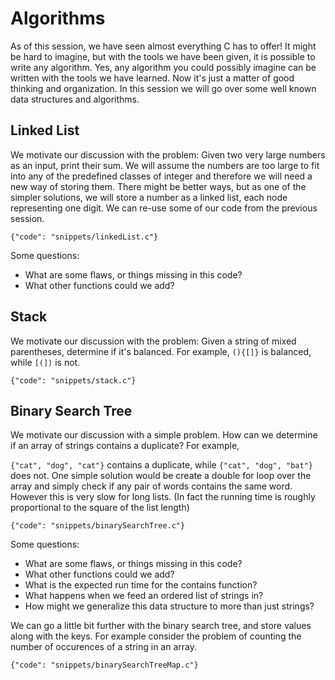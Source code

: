 # Algorithms

As of this session, we have seen almost everything C has to offer!  It might
be hard to imagine, but with the tools we have been given, it is possible
to write any algorithm.  Yes, any algorithm you could possibly imagine can
be written with the tools we have learned.  Now it's just a matter of good
thinking and organization.  In this session we will go over some well known
data structures and algorithms.

## Linked List

We motivate our discussion with the problem: Given two very large numbers
as an input, print their sum.  We will assume the numbers are too large to
fit into any of the predefined classes of integer and therefore we will need
a new way of storing them.  There might be better ways, but as one of the
simpler solutions, we will store a number as a linked list, each node
representing one digit.  We can re-use some of our code from the previous
session.

```snippet
{"code": "snippets/linkedList.c"}
```

Some questions:
* What are some flaws, or things missing in this code?
* What other functions could we add?

## Stack

We motivate our discussion with the problem: Given a string of mixed
parentheses, determine if it's balanced.  For example, `(){[]}` is balanced,
while `[(])` is not.

```snippet
{"code": "snippets/stack.c"}
```

## Binary Search Tree

We motivate our discussion with a simple problem.  How can we determine if
an array of strings contains a duplicate?  For example, 

`{"cat", "dog", "cat"}` contains a duplicate, while `{"cat", "dog", "bat"}`
does not.  One simple solution would be create a double for loop over the array
and simply check if any pair of words contains the same word.  However this
is very slow for long lists.  (In fact the running time is roughly proportional
to the square of the list length)

```snippet
{"code": "snippets/binarySearchTree.c"}
```

Some questions:
* What are some flaws, or things missing in this code?
* What other functions could we add?
* What is the expected run time for the contains function?
* What happens when we feed an ordered list of strings in?
* How might we generalize this data structure to more than just strings?

We can go a little bit further with the binary search tree, and store values
along with the keys.  For example consider the problem of counting the number
of occurences of a string in an array.

```snippet
{"code": "snippets/binarySearchTreeMap.c"}
```
